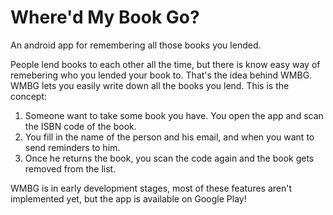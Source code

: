 Where'd My Book Go?
======

An android app for remembering all those books you lended.

People lend books to each other all the time, but there is know easy way of remebering who you lended your book to.
That's the idea behind WMBG. WMBG lets you easily write down all the books you lend. This is the concept:

1. Someone want to take some book you have. You open the app and scan the ISBN code of the book.
2. You fill in the name of the person and his email, and when you want to send reminders to him.
3. Once he returns the book, you scan the code again and the book gets removed from the list.

WMBG is in early development stages, most of these features aren't implemented yet, but the app is available on Google Play!
